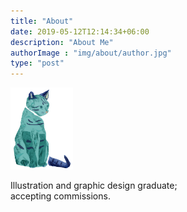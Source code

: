 ```yaml
---
title: "About"
date: 2019-05-12T12:14:34+06:00
description: "About Me"
authorImage : "img/about/author.jpg"
type: "post"
---
```


<img src="/img/meow.png" alt="meow" width="100"/>
<p>Illustration and graphic design graduate;<br/>accepting commissions.</p>
